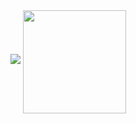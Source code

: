 <img src="https://almanac.baii.icu/api/almanac/picture" />

<img style="height: 165px;" align="center" src="https://github-readme-stats.vercel.app/api?username=FuBaooo&show_icons=true" />
